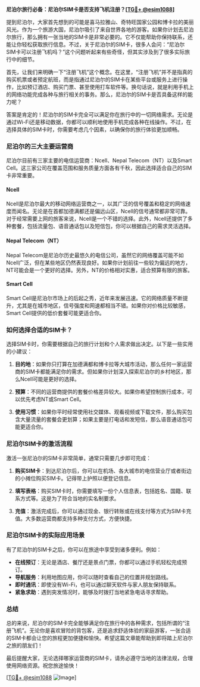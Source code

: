**尼泊尔旅行必备：尼泊尔SIM卡是否支持飞机注册？[[TG💪+ @esim1088](https://t.me/s/esim1088)]**

提到尼泊尔，大家首先想到的可能是喜马拉雅山、奇特旺国家公园和博卡拉的美丽风光。作为一个旅游大国，尼泊尔吸引了来自世界各地的游客。如果你计划去尼泊尔旅行，那么拥有一张当地的SIM卡是非常必要的。它不仅能帮助你保持联系，还能让你轻松获取旅行信息。不过，关于尼泊尔的SIM卡，很多人会问：“尼泊尔SIM卡可以注册飞机吗？”这个问题听起来有些奇怪，但其实涉及到了很多实际旅行中的细节。

首先，让我们来明确一下“注册飞机”这个概念。在这里，“注册飞机”并不是指真的购买机票或者预定航班，而是指通过尼泊尔的SIM卡在某些平台或服务上进行操作，比如预订酒店、购买门票、甚至使用打车软件等。换句话说，就是利用手机上的网络功能完成各种与旅行相关的事务。那么，尼泊尔的SIM卡是否具备这样的能力呢？

答案是肯定的！尼泊尔的SIM卡完全可以满足你在旅行中的一切网络需求。无论是通过Wi-Fi还是移动数据，你都可以顺利地使用手机完成各种在线操作。不过，在选择具体的SIM卡时，你需要考虑几个因素，以确保你的旅行体验更加顺畅。

### 尼泊尔的三大主要运营商

尼泊尔目前有三家主要的电信运营商：Ncell、Nepal Telecom（NT）以及Smart Cell。这三家公司在覆盖范围和服务质量方面各有千秋，因此选择适合自己的SIM卡非常重要。

#### Ncell
Ncell是尼泊尔最大的移动网络运营商之一，以其广泛的信号覆盖和稳定的网络速度而闻名。无论是在首都加德满都还是偏远山区，Ncell的信号通常都非常可靠。对于经常需要上网的旅客来说，Ncell是一个不错的选择。此外，Ncell还提供了多种套餐，包括流量包、语音通话包以及短信包，你可以根据自己的需求灵活选择。

#### Nepal Telecom（NT）
Nepal Telecom是尼泊尔历史最悠久的电信公司，虽然它的网络覆盖可能不如Ncell广泛，但在某些地区仍然表现良好。如果你计划前往一些较为偏远的地方，NT可能会是一个更好的选择。另外，NT的价格相对实惠，适合预算有限的旅客。

#### Smart Cell
Smart Cell是尼泊尔市场上的后起之秀，近年来发展迅速。它的网络质量不断提升，尤其是在城市地区，信号强度和网速都相当不错。如果你对价格比较敏感，Smart Cell提供的低价套餐可能更适合你。

### 如何选择合适的SIM卡？

选择SIM卡时，你需要根据自己的旅行计划和个人需求做出决定。以下是一些实用的小建议：

1. **目的地**：如果你只打算在加德满都和博卡拉等大城市活动，那么任何一家运营商的SIM卡都能满足你的需求。但如果你计划深入探索尼泊尔的乡村地区，那么Ncell可能是更好的选择。
   
2. **预算**：不同的运营商提供的套餐价格差异较大。如果你希望控制旅行成本，可以优先考虑NT或Smart Cell。

3. **使用习惯**：如果你平时经常使用社交媒体、观看视频或下载文件，那么购买包含大量流量的套餐会更划算；如果主要是打电话和发短信，那么语音通话包可能更适合你。

### 尼泊尔SIM卡的激活流程

激活一张尼泊尔的SIM卡非常简单，通常只需要几步即可完成：

1. **购买SIM卡**：到达尼泊尔后，你可以在机场、各大城市的电信营业厅或者街边的小摊位购买SIM卡。记得带上护照以便登记信息。

2. **填写表格**：购买SIM卡时，你需要填写一份个人信息表，包括姓名、国籍、联系方式等。这是为了符合当地的实名制要求。

3. **充值**：激活完成后，你可以通过现金、银行转账或在线支付等方式为SIM卡充值。大多数运营商都支持多种支付方式，方便快捷。

### 尼泊尔SIM卡的实际应用场景

有了尼泊尔的SIM卡之后，你可以在旅途中享受到诸多便利。例如：

- **在线预订**：无论是酒店、餐厅还是景点门票，你都可以通过手机轻松完成预订。
- **导航服务**：利用地图应用，你可以随时查看自己的位置并规划路线。
- **即时通讯**：即使没有Wi-Fi，也可以通过聊天软件与家人朋友保持联系。
- **紧急求助**：遇到突发情况时，能够及时拨打当地紧急电话寻求帮助。

### 总结

总的来说，尼泊尔的SIM卡完全能够满足你在旅行中的各种需求，包括所谓的“注册飞机”。无论你是喜欢冒险的背包客，还是追求舒适体验的家庭游客，一张合适的SIM卡都会让您的旅程更加便捷和愉快。希望这篇文章能帮助到即将踏上尼泊尔之旅的朋友们！

最后提醒大家，无论选择哪家运营商的SIM卡，请务必遵守当地的法律法规，合理使用网络资源。祝您旅途愉快！

[[TG💪+ @esim1088](https://t.me/s/esim1088) ![Image](https://i.postimg.cc/4NQfJmqS/Snipaste-2025-05-13-00-14-12.png)]